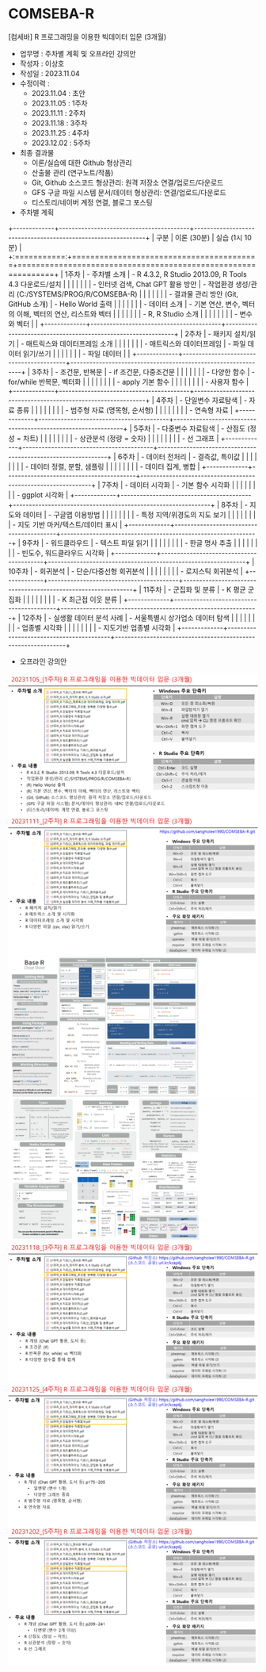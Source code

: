# COMSEBA-R

[컴세바] R 프로그래밍을 이용한 빅데이터 입문 (3개월)

-   업무명 : 주차별 계획 및 오프라인 강의안
-   작성자 : 이상호
-   작성일 : 2023.11.04
-   수정이력 :
    -   2023.11.04 : 초안
    -   2023.11.05 : 1주차
    -   2023.11.11 : 2주차
    -   2023.11.18 : 3주차
    -   2023.11.25 : 4주차
    -   2023.12.02 : 5주차
-   최종 결과물
    -   이론/실습에 대한 Github 형상관리
    -   산출물 관리 (연구노트/작품)
    -   Git, Github 소스코드 형상관리: 원격 저장소 연결/업로드/다운로드
    -   GFS 구글 파일 시스템 문서/데이터 형상관리: 연결/업로드/다운로드
    -   티스토리/네이버 계정 연결, 블로그 포스팅
-   주차별 계획

+-------------+-----------------------------------------+--------------------------------------------------------------+
| 구분        | 이론 (30분)                             | 실습 (1시 10분)                                              |
+:===========:+=========================================+==============================================================+
| 1주차       | -   주차별 소개                         | -   R 4.3.2, R Studio 2013.09, R Tools 4.3 다운로드/설치     |
|             |                                         |                                                              |
|             | -   인터넷 검색, Chat GPT 활용 방안     | -   작업환경 생성/관리 (C:/SYSTEMS/PROG/R/COMSEBA-R)         |
|             |                                         |                                                              |
|             | -   결과물 관리 방안 (Git, GitHub 소개) | -   Hello World 출력                                         |
|             |                                         |                                                              |
|             | -   데이터 소개                         | -   기본 연산, 변수, 벡터의 이해, 벡터의 연산, 리스트와 벡터 |
|             |                                         |                                                              |
|             | -   R, R Studio 소개                    |                                                              |
|             |                                         |                                                              |
|             | -   변수와 벡터                         |                                                              |
+-------------+-----------------------------------------+--------------------------------------------------------------+
| 2주차       | -   패키지 설치/읽기                    | -   매트릭스와 데이터프레임 소개                             |
|             |                                         |                                                              |
|             | -   매트릭스와 데이터프레임             | -   파일 데이터 읽기/쓰기                                    |
|             |                                         |                                                              |
|             | -   파일 데이터                         |                                                              |
+-------------+-----------------------------------------+--------------------------------------------------------------+
| 3주차       | -   조건문, 반복문                      | -   if 조건문, 다중조건문                                    |
|             |                                         |                                                              |
|             | -   다양한 함수                         | -   for/while 반복문, 벡터화                                 |
|             |                                         |                                                              |
|             |                                         | -   apply 기본 함수                                          |
|             |                                         |                                                              |
|             |                                         | -   사용자 함수                                              |
+-------------+-----------------------------------------+--------------------------------------------------------------+
| 4주차       | -   단일변수 자료탐색                   | -   자료 종류                                                |
|             |                                         |                                                              |
|             |                                         | -   범주형 자료 (명목형, 순서형)                             |
|             |                                         |                                                              |
|             |                                         | -   연속형 자료                                              |
+-------------+-----------------------------------------+--------------------------------------------------------------+
| 5주차       | -   다중변수 자료탐색                   | -   산점도 (정성 = 차트)                                     |
|             |                                         |                                                              |
|             |                                         | -   상관분석 (정량 = 숫자)                                   |
|             |                                         |                                                              |
|             |                                         | -   선 그래프                                                |
+-------------+-----------------------------------------+--------------------------------------------------------------+
| 6주차       | -   데이터 전처리                       | -   결측값, 특이값                                           |
|             |                                         |                                                              |
|             |                                         | -   데이터 정렬, 분할, 샘플링                                |
|             |                                         |                                                              |
|             |                                         | -   데이터 집계, 병합                                        |
+-------------+-----------------------------------------+--------------------------------------------------------------+
| 7주차       | -   데이터 시각화                       | -   기본 함수 시각화                                         |
|             |                                         |                                                              |
|             |                                         | -   ggplot 시각화                                            |
+-------------+-----------------------------------------+--------------------------------------------------------------+
| 8주차       | -   지도와 데이터                       | -   구글맵 이용방법                                          |
|             |                                         |                                                              |
|             |                                         | -   특정 지역/위경도의 지도 보기                             |
|             |                                         |                                                              |
|             |                                         | -   지도 기반 마커/텍스트/데이터 표시                        |
+-------------+-----------------------------------------+--------------------------------------------------------------+
| 9주차       | -   워드클라우드                        | -   텍스트 파일 읽기                                         |
|             |                                         |                                                              |
|             |                                         | -   한글 명사 추출                                           |
|             |                                         |                                                              |
|             |                                         | -   빈도수, 워드클라우드 시각화                              |
+-------------+-----------------------------------------+--------------------------------------------------------------+
| 10주차      | -   회귀분석                            | -   단순/다중선형 회귀분석                                   |
|             |                                         |                                                              |
|             |                                         | -   로지스틱 회귀분석                                        |
+-------------+-----------------------------------------+--------------------------------------------------------------+
| 11주차      | -   군집화 및 분류                      | -   K 평균 군집화                                            |
|             |                                         |                                                              |
|             |                                         | -   K 최근접 이웃 분류                                       |
+-------------+-----------------------------------------+--------------------------------------------------------------+
| 12주차      | -   실생활 데이터 분석 사례             | -   서울특별시 상가업소 데이터 탐색                          |
|             |                                         |                                                              |
|             |                                         | -   업종별 시각화                                            |
|             |                                         |                                                              |
|             |                                         | -   지도기반 업종별 시각화                                   |
+-------------+-----------------------------------------+--------------------------------------------------------------+

-   오프라인 강의안

![](images/comseba-r_1주차.PNG) ![](images/comseba-r_2주차.PNG) ![](images/comseba-r_2주차2.PNG) ![](images/comseba-r_2주차3.PNG) ![](images/comseba-r_3주차.PNG) ![](images/comseba-r_4주차.PNG) ![](images/comseba-r_5주차.PNG)
